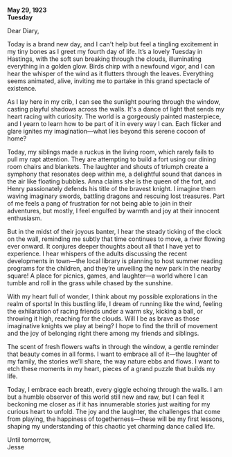 
**May 29, 1923**  
**Tuesday**  

Dear Diary,  

Today is a brand new day, and I can't help but feel a tingling excitement in my tiny bones as I greet my fourth day of life. It’s a lovely Tuesday in Hastings, with the soft sun breaking through the clouds, illuminating everything in a golden glow. Birds chirp with a newfound vigor, and I can hear the whisper of the wind as it flutters through the leaves. Everything seems animated, alive, inviting me to partake in this grand spectacle of existence.  

As I lay here in my crib, I can see the sunlight pouring through the window, casting playful shadows across the walls. It's a dance of light that sends my heart racing with curiosity. The world is a gorgeously painted masterpiece, and I yearn to learn how to be part of it in every way I can. Each flicker and glare ignites my imagination—what lies beyond this serene cocoon of home?  

Today, my siblings made a ruckus in the living room, which rarely fails to pull my rapt attention. They are attempting to build a fort using our dining room chairs and blankets. The laughter and shouts of triumph create a symphony that resonates deep within me, a delightful sound that dances in the air like floating bubbles. Anna claims she is the queen of the fort, and Henry passionately defends his title of the bravest knight. I imagine them waving imaginary swords, battling dragons and rescuing lost treasures. Part of me feels a pang of frustration for not being able to join in their adventures, but mostly, I feel engulfed by warmth and joy at their innocent enthusiasm.  

But in the midst of their joyous banter, I hear the steady ticking of the clock on the wall, reminding me subtly that time continues to move, a river flowing ever onward. It conjures deeper thoughts about all that I have yet to experience. I hear whispers of the adults discussing the recent developments in town—the local library is planning to host summer reading programs for the children, and they’re unveiling the new park in the nearby square! A place for picnics, games, and laughter—a world where I can tumble and roll in the grass while chased by the sunshine.  

With my heart full of wonder, I think about my possible explorations in the realm of sports! In this bustling life, I dream of running like the wind, feeling the exhilaration of racing friends under a warm sky, kicking a ball, or throwing it high, reaching for the clouds. Will I be as brave as those imaginative knights we play at being? I hope to find the thrill of movement and the joy of belonging right there among my friends and siblings.  

The scent of fresh flowers wafts in through the window, a gentle reminder that beauty comes in all forms. I want to embrace all of it—the laughter of my family, the stories we’ll share, the way nature ebbs and flows. I want to etch these moments in my heart, pieces of a grand puzzle that builds my life.  

Today, I embrace each breath, every giggle echoing through the walls. I am but a humble observer of this world still new and raw, but I can feel it beckoning me closer as if it has innumerable stories just waiting for my curious heart to unfold. The joy and the laughter, the challenges that come from playing, the happiness of togetherness—these will be my first lessons, shaping my understanding of this chaotic yet charming dance called life.  

Until tomorrow,  
Jesse
